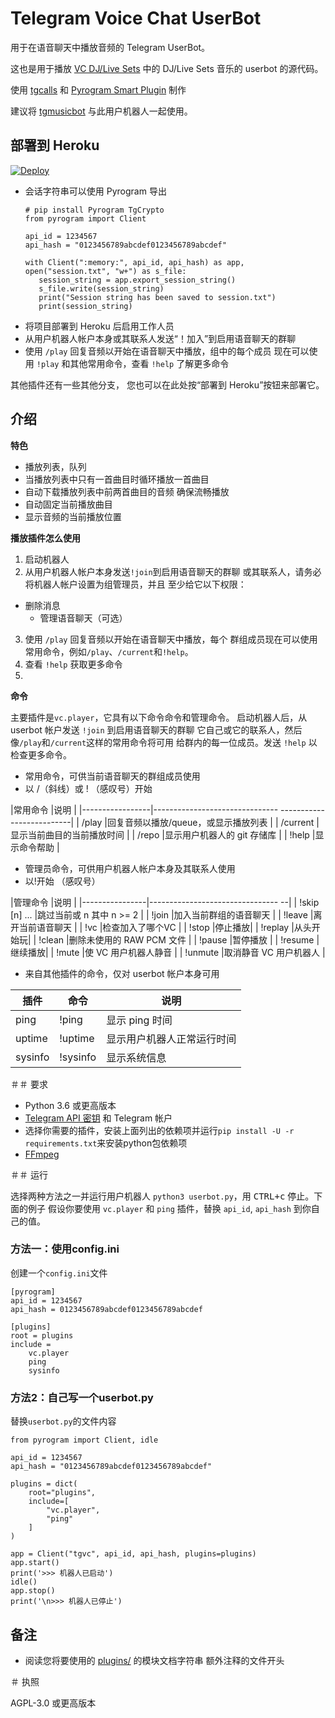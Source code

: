 # Telegram Voice Chat UserBot

用于在语音聊天中播放音频的 Telegram UserBot。

这也是用于播放 [VC DJ/Live Sets](https://t.me/VCSets) 中的 DJ/Live Sets 音乐的 userbot 的源代码。

使用 [tgcalls](https://github.com/MarshalX/tgcalls) 和 [Pyrogram Smart Plugin](https://docs.pyrogram.org/topics/smart-plugins) 制作

建议将 [tgmusicbot](https://github.com/callsmusic/tgmusicbot) 与此用户机器人一起使用。

## 部署到 Heroku

[![Deploy](https://www.herokucdn.com/deploy/button.svg)](https://heroku.com/deploy?template=https://github.com/callsmusic/tgvc-userbot/tree/dev)

- 会话字符串可以使用 Pyrogram 导出
   ```
   # pip install Pyrogram TgCrypto
   from pyrogram import Client

  api_id = 1234567
  api_hash = "0123456789abcdef0123456789abcdef"

  with Client(":memory:", api_id, api_hash) as app, open("session.txt", "w+") as s_file:
      session_string = app.export_session_string()
      s_file.write(session_string)
      print("Session string has been saved to session.txt")
      print(session_string)
   ```
- 将项目部署到 Heroku 后启用工作人员
- 从用户机器人帐户本身或其联系人发送“！加入”到启用语音聊天的群聊
- 使用 `/play` 回复音频以开始在语音聊天中播放，组中的每个成员
   现在可以使用 `!play` 和其他常用命令，查看 `!help` 了解更多命令

其他插件还有一些其他分支，
您也可以在此处按“部署到 Heroku”按钮来部署它。
## 介绍

**特色**

- 播放列表，队列
- 当播放列表中只有一首曲目时循环播放一首曲目
- 自动下载播放列表中前两首曲目的音频
   确保流畅播放
- 自动固定当前播放曲目
- 显示音频的当前播放位置

**播放插件怎么使用**

1. 启动机器人
2. 从用户机器人帐户本身发送`!join`到启用语音聊天的群聊
    或其联系人，请务必将机器人帐户设置为组管理员，并且
    至少给它以下权限：
- 删除消息
    - 管理语音聊天（可选）
3. 使用 `/play` 回复音频以开始在语音聊天中播放，每个
    群组成员现在可以使用常用命令，例如`/play`、`/current`和`!help`。
4. 查看 `!help` 获取更多命令
5. 
**命令**

主要插件是`vc.player`，它具有以下命令命令和管理命令。
启动机器人后，从 userbot 帐户发送 `!join` 到启用语音聊天的群聊
它自己或它的联系人，然后像`/play`和`/current`这样的常用命令将可用
给群内的每一位成员。发送 `!help` 以检查更多命令。

- 常用命令，可供当前语音聊天的群组成员使用
- 以 /（斜线）或 ! （感叹号）开始

|常用命令 |说明 |
|-----------------|------------------------------- --------------------------|
| /play |回复音频以播放/queue，或显示播放列表 |
| /current |显示当前曲目的当前播放时间 |
| /repo |显示用户机器人的 git 存储库 |
| !help |显示命令帮助 |

- 管理员命令，可供用户机器人帐户本身及其联系人使用
- 以!开始 （感叹号）

|管理命令 |说明 |
|----------------|-------------------------------- --|
| !skip [n] ... |跳过当前或 n 其中 n >= 2 |
| !join |加入当前群组的语音聊天 |
| !leave |离开当前语音聊天 |
| !vc |检查加入了哪个VC |
| !stop |停止播放|
| !replay |从头开始玩|
| !clean |删除未使用的 RAW PCM 文件 |
| !pause |暂停播放 |
| !resume |继续播放|
| !mute |使 VC 用户机器人静音 |
| !unmute |取消静音 VC 用户机器人 |

- 来自其他插件的命令，仅对 userbot 帐户本身可用

|插件 |命令 |说明 |
|---------|---------|---------|
|ping | !ping |显示 ping 时间 |
|uptime | !uptime |显示用户机器人正常运行时间 |
|sysinfo | !sysinfo |显示系统信息 |

＃＃ 要求

- Python 3.6 或更高版本
- [Telegram API 密钥](https://docs.pyrogram.org/intro/quickstart#enjoy-the-api) 和 Telegram 帐户
- 选择你需要的插件，安装上面列出的依赖项并运行`pip install -U -r requirements.txt`来安装python包依赖项
- [FFmpeg](https://www.ffmpeg.org/)

＃＃ 运行

选择两种方法之一并运行用户机器人
`python3 userbot.py`，用 <kbd>CTRL+c</kbd> 停止。下面的例子
假设你要使用 `vc.player` 和 `ping` 插件，替换
`api_id`, `api_hash` 到你自己的值。

### 方法一：使用config.ini

创建一个`config.ini`文件

```
[pyrogram]
api_id = 1234567
api_hash = 0123456789abcdef0123456789abcdef

[plugins]
root = plugins
include =
    vc.player
    ping
    sysinfo
```

### 方法2：自己写一个userbot.py

替换`userbot.py`的文件内容

```
from pyrogram import Client, idle

api_id = 1234567
api_hash = "0123456789abcdef0123456789abcdef"

plugins = dict(
    root="plugins",
    include=[
        "vc.player",
        "ping"
    ]
)

app = Client("tgvc", api_id, api_hash, plugins=plugins)
app.start()
print('>>> 机器人已启动')
idle()
app.stop()
print('\n>>> 机器人已停止')
```

## 备注

- 阅读您将要使用的 [plugins/](plugins) 的模块文档字符串
  额外注释的文件开头

＃ 执照

AGPL-3.0 或更高版本
